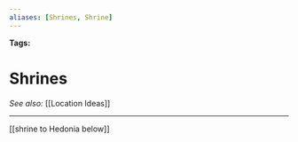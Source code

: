 ```yaml
---
aliases: [Shrines, Shrine]
---
```


**Tags:** 
# Shrines
*See also:* [[Location Ideas]]
___
[[shrine to Hedonia below]]
